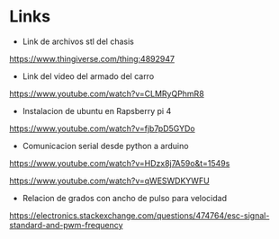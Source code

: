 # Links
- Link de archivos stl del chasis

https://www.thingiverse.com/thing:4892947

- Link del video del armado del carro

https://www.youtube.com/watch?v=CLMRyQPhmR8

- Instalacion de ubuntu en Rapsberry pi 4

https://www.youtube.com/watch?v=fjb7pD5GYDo

- Comunicacion serial desde python a arduino

https://www.youtube.com/watch?v=HDzx8j7A59o&t=1549s

https://www.youtube.com/watch?v=qWESWDKYWFU

- Relacion de grados con ancho de pulso para velocidad

https://electronics.stackexchange.com/questions/474764/esc-signal-standard-and-pwm-frequency

